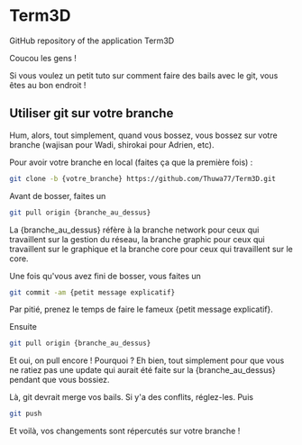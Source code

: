 # Term3D
GitHub repository of the application Term3D

Coucou les gens !

Si vous voulez un petit tuto sur comment faire des bails avec le git, vous êtes au bon endroit !

## Utiliser git sur votre branche

Hum, alors, tout simplement, quand vous bossez, vous bossez sur votre branche (wajisan pour Wadi, shirokai pour Adrien, etc).

Pour avoir votre branche en local (faites ça que la première fois) :
```bash
git clone -b {votre_branche} https://github.com/Thuwa77/Term3D.git
````

Avant de bosser, faites un
```bash
git pull origin {branche_au_dessus}
````
La {branche_au_dessus} réfère à la branche network pour ceux qui travaillent sur la gestion du réseau, la branche graphic pour ceux qui travaillent sur le graphique et la branche core pour ceux qui travaillent sur le core.

Une fois qu'vous avez fini de bosser, vous faites un
```bash
git commit -am {petit message explicatif}
````
Par pitié, prenez le temps de faire le fameux {petit message explicatif}.

Ensuite
```bash
git pull origin {branche_au_dessus}
````
Et oui, on pull encore ! Pourquoi ? Eh bien, tout simplement pour que vous ne ratiez pas une update qui aurait été faite sur la {branche_au_dessus} pendant que vous bossiez.

Là, git devrait merge vos bails. Si y'a des conflits, réglez-les. Puis
```bash
git push
````
Et voilà, vos changements sont répercutés sur votre branche !
